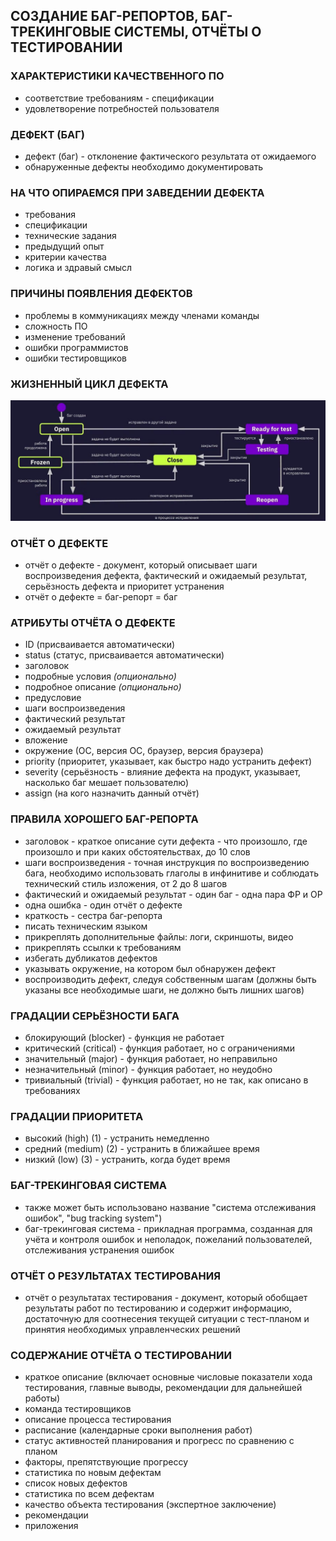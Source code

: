 ## СОЗДАНИЕ БАГ-РЕПОРТОВ, БАГ-ТРЕКИНГОВЫЕ СИСТЕМЫ, ОТЧЁТЫ О ТЕСТИРОВАНИИ

### ХАРАКТЕРИСТИКИ КАЧЕСТВЕННОГО ПО
* соответствие требованиям - спецификации
* удовлетворение потребностей пользователя

### ДЕФЕКТ (БАГ)
* дефект (баг) - отклонение фактического результата от ожидаемого
* обнаруженные дефекты необходимо документировать

### НА ЧТО ОПИРАЕМСЯ ПРИ ЗАВЕДЕНИИ ДЕФЕКТА
* требования
* спецификации
* технические задания
* предыдущий опыт
* критерии качества
* логика и здравый смысл

### ПРИЧИНЫ ПОЯВЛЕНИЯ ДЕФЕКТОВ
* проблемы в коммуникациях между членами команды
* сложность ПО
* изменение требований
* ошибки программистов
* ошибки тестировщиков

### ЖИЗНЕННЫЙ ЦИКЛ ДЕФЕКТА
![Жизненный цикл дефекта](img/bug_life_cycle.jpg)

### ОТЧЁТ О ДЕФЕКТЕ
* отчёт о дефекте - документ, который описывает шаги воспроизведения дефекта, фактический и ожидаемый результат, серьёзность дефекта и приоритет устранения
* отчёт о дефекте = баг-репорт = баг

### АТРИБУТЫ ОТЧЁТА О ДЕФЕКТЕ
* ID (присваивается автоматически)
* status (статус, присваивается автоматически)
* заголовок
* подробные условия *(опционально)*
* подробное описание *(опционально)*
* предусловие
* шаги воспроизведения
* фактический результат
* ожидаемый результат
* вложение
* окружение (ОС, версия ОС, браузер, версия браузера)
* priority (приоритет, указывает, как быстро надо устранить дефект)
* severity (серьёзность - влияние дефекта на продукт, указывает, насколько баг мешает пользователю)
* assign (на кого назначить данный отчёт)

### ПРАВИЛА ХОРОШЕГО БАГ-РЕПОРТА
* заголовок - краткое описание сути дефекта - что произошло, где произошло и при каких обстоятельствах, до 10 слов
* шаги воспроизведения - точная инструкция по воспроизведению бага, необходимо использовать глаголы в инфинитиве и соблюдать технический стиль изложения, от 2 до 8 шагов
* фактический и ожидаемый результат - один баг - одна пара ФР и ОР
* одна ошибка - один отчёт о дефекте
* краткость - сестра баг-репорта
* писать техническим языком
* прикреплять дополнительные файлы: логи, скриншоты, видео
* прикреплять ссылки к требованиям
* избегать дубликатов дефектов
* указывать окружение, на котором был обнаружен дефект
* воспроизводить дефект, следуя собственным шагам (должны быть указаны все необходимые шаги, не должно быть лишних шагов)

### ГРАДАЦИИ СЕРЬЁЗНОСТИ БАГА
* блокирующий (blocker) - функция не работает
* критический (critical) - функция работает, но с ограничениями
* значительный (major) - функция работает, но неправильно
* незначительный (minor) - функция работает, но неудобно
* тривиальный (trivial) - функция работает, но не так, как описано в требованиях

### ГРАДАЦИИ ПРИОРИТЕТА
* высокий (high) (1) - устранить немедленно
* средний (medium) (2) - устранить в ближайшее время
* низкий (low) (3) - устранить, когда будет время

### БАГ-ТРЕКИНГОВАЯ СИСТЕМА
* также может быть использовано название "система отслеживания ошибок", "bug tracking system")
* баг-трекинговая система - прикладная программа, созданная для учёта и контроля ошибок и неполадок, пожеланий пользователей, отслеживания устранения ошибок

### ОТЧЁТ О РЕЗУЛЬТАТАХ ТЕСТИРОВАНИЯ
* отчёт о результатах тестирования - документ, который обобщает результаты работ по тестированию и содержит информацию, достаточную для соотнесения текущей ситуации с тест-планом и принятия необходимых управленческих решений

### СОДЕРЖАНИЕ ОТЧЁТА О ТЕСТИРОВАНИИ
* краткое описание (включает основные числовые показатели хода тестирования, главные выводы, рекомендации для дальнейшей работы)
* команда тестировщиков
* описание процесса тестирования
* расписание (календарные сроки выполнения работ)
* статус активностей планирования и прогресс по сравнению с планом
* факторы, препятствующие прогрессу
* статистика по новым дефектам
* список новых дефектов
* статистика по всем дефектам
* качество объекта тестирования (экспертное заключение)
* рекомендации
* приложения
